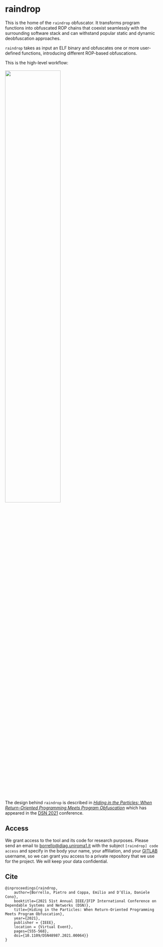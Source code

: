 # raindrop

This is the home of the `raindrop` obfuscator. It transforms program functions into obfuscated ROP chains that coexist seamlessly with the surrounding software stack and can withstand popular static and dynamic deobfuscation approaches.

`raindrop` takes as input an ELF binary and obfuscates one or more user-defined functions, introducing different ROP-based obfuscations.

This is the high-level workflow:
<br/><br/>
<img src="https://user-images.githubusercontent.com/18199462/113410660-3b1bb500-93b4-11eb-87c2-73dbe051bf4d.png" width="60%" height="60%">
<br/><br/>


The design behind `raindrop` is described in [*Hiding in the Particles: When Return-Oriented Programming Meets Program Obfuscation*](https://ieeexplore.ieee.org/document/9505168) which has appeared in the [DSN 2021](http://dsn2021.ntu.edu.tw/) conference.

## Access
We grant access to the tool and its code for research purposes. Please send an email to [borrello@diag.uniroma1.it](mailto:borrello@diag.uniroma1.it?subject=[raindrop]%20code%20access) with the subject `[raindrop] code access` and specify in the body your name, your affiliation, and your [GITLAB](https://gitlab.com/) username, so we can grant you access to a private repository that we use for the project. We will keep your data confidential.

## Cite
```
@inproceedings{raindrop,
    author={Borrello, Pietro and Coppa, Emilio and D’Elia, Daniele Cono},
    booktitle={2021 51st Annual IEEE/IFIP International Conference on Dependable Systems and Networks (DSN)}, 
    title={Hiding in the Particles: When Return-Oriented Programming Meets Program Obfuscation}, 
    year={2021},
    publisher = {IEEE},
    location = {Virtual Event},
    pages={555-568},
    doi={10.1109/DSN48987.2021.00064}}
}
```
